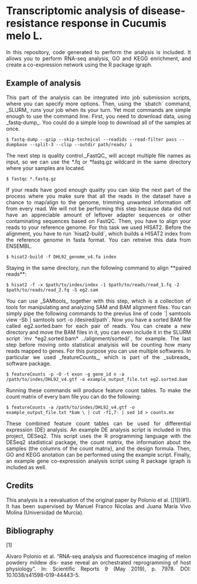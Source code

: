 # Transcriptomic analysis of disease-resistance response in Cucumis melo L.

<div style="text-align: justify"> In this repository, code generated to perform the analysis is included. It allows you to perform RNA-seq analysis, GO and KEGG enrichment,  and create a co-expression network using the R package igraph. </div>

## Example of analysis

<div style="text-align: justify"> This part of the analysis can be integrated into job submission scripts, where you can specify more options. Then, using the `sbatch` command, _SLURM_ runs your job when its your turn. Yet most commands are simple enough to use the command line. First, you need to download data, using _fastq-dump_. Yoo could do a simple loop to download all of the samples at once. </div>

`$ fastq-dump --gzip --skip-technical --readids --read-filter pass --dumpbase --split-3 --clip --outdir path/reads/ i`

<div style="text-align: justify"> The next step is quality control._FastQC_ will accept multiple file names as input, so we can use the *.fq or *fastq.gz  wildcard in the same directory where your samples are located. </div>

`$ fastqc *.fastq.gz`

<div style="text-align: justify"> If your reads have good enough quality you can skip the next part of the process where you make sure that all the reads in the dataset have a chance to map/align to the genome, trimming unwanted information off from every read. We will not be performing this step because data did not have an appreciable amount of leftover adapter sequences or other contaminating sequences based on FastQC. Then, you have to align your reads to your reference genome. For this task we used HISAT2. Before the alignment, you have to run `hisat2-build`, which builds a HISAT2 index from the reference genome in fasta format. You can retreive this data from ENSEMBL. </div>

`$ hisat2-build -f DHL92_genome_v4.fa index`

<div style="text-align: justify"> Staying in the same directory, run the following command to align **paired reads**: </div>

`$ hisat2 -f -x $path/to/index/index -1 $path/to/reads/read_1.fq -2 $path/to/reads/read_2.fq -S eg2.sam`

<div style="text-align: justify"> You can use _SAMtools_ together with this step, which is a collection of tools for manipulating and analyzing SAM and BAM alignment files. You can simply pipe the following commands to the previus line of code `| samtools view -Sb | samtools sort -o /desired/path`. Now you have a sorted BAM file called eg2.sorted.bam for each pair of reads. You can create a new directory and move the BAM files in it, you can even include it in the SLURM script `mv *eg2.sorted.bam* ../alignment/sorted/`, for example. The last step before moving onto statistical analyisis will be counting how many reads mapped to genes. For this purpose you can use multiple softwares. In particular we used _featureCounts_, which is part of the _subreads_ software package. </div>

`$ featureCounts -p -O -t exon -g gene_id n -a /path/to/indes/DHL92_v4.gtf -o example_output_file.txt eg2.sorted.bam`

<div style="text-align: justify"> Running these commands will produce feature count tables. To make the count matrix of every bam file you can do the following:  </div>

`$ featureCounts -a /path/to/indes/DHL92_v4.gtf -o example_output_file.txt *bam \
| cut -f1,7- | sed 1d > counts.mx`

<div style="text-align: justify"> These combined feature count tables can be used for differential expression (DE) analysis. An example DE analysis script is included in this project, DESeq2. This script uses the R programming language with the DESeq2 stadistical package, the count matrix, the information about the samples (the columns of the count matrix), and the design formula. Then, GO and KEGG anotation can be performed using the example script. Finally, an example gene co-expression analysis script using R package igraph is included as well. </div>

## Credits

<div style="text-align: justify"> This analysis is a reevaluation of the original paper by Polonio et al.  [[1]](#1). It has been supervised by Manuel Franco Nicolas and Juana María Vivo Molina (Universidad de Murcia). </div>

## Bibliography

<a id="1">[1]</a> 
<div style="text-align: justify"> Alvaro Polonio et al. “RNA-seq analysis and fluorescence imaging of melon powdery mildew dis-
ease reveal an orchestrated reprogramming of host physiology”. In: Scientific Reports 9 (May 2019),
p. 7978. DOI: 10.1038/s41598-019-44443-5. </div>





